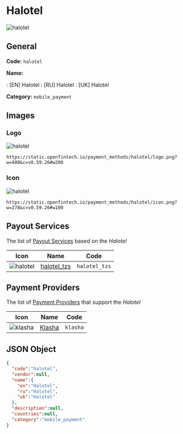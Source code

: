 
# Halotel 
![halotel](https://static.openfintech.io/payment_methods/halotel/logo.png?w=400&c=v0.59.26#w200)  

## General 
**Code:** `halotel` 
 
**Name:** 
 
:	[EN] Halotel 
:	[RU] Halotel 
:	[UK] Halotel 
 
**Category:** `mobile_payment` 
 

## Images 

### Logo 
![halotel](https://static.openfintech.io/payment_methods/halotel/logo.png?w=400&c=v0.59.26#w200)  

```
https://static.openfintech.io/payment_methods/halotel/logo.png?w=400&c=v0.59.26#w200
```  

### Icon 
![halotel](https://static.openfintech.io/payment_methods/halotel/icon.png?w=278&c=v0.59.26#w100)  

```
https://static.openfintech.io/payment_methods/halotel/icon.png?w=278&c=v0.59.26#w100
```  

## Payout Services 
 
The list of [Payout Services](/payout-services/) based on the _Halotel_ 

|Icon|Name|Code| 
|:---:|:---:|:---:| 
|![halotel](https://static.openfintech.io/payout_methods/halotel/icon.png?w=278&c=v0.59.26#w40) |[halotel_tzs](/payout-services/halotel_tzs/)|`halotel_tzs`| 
 

## Payment Providers 
 
The list of [Payment Providers](/payment-providers/) that support the _Halotel_ 

|Icon|Name|Code| 
|:---:|:---:|:---:| 
|![klasha](https://static.openfintech.io/payment_providers/klasha/icon.png?w=278&c=v0.59.26#w100) |[Klasha](/payment-providers/klasha/)|`klasha`| 
 

## JSON Object 

```json
{
  "code":"halotel",
  "vendor":null,
  "name":{
    "en":"Halotel",
    "ru":"Halotel",
    "uk":"Halotel"
  },
  "description":null,
  "countries":null,
  "category":"mobile_payment"
}
```  

